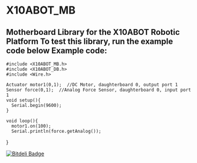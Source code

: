 X10ABOT_MB
==========

Motherboard Library for the X10ABOT Robotic Platform
To test this library, run the example code below
Example code:
-------------
    #include <X10ABOT_MB.h>
    #include <X10ABOT_DB.h>
    #include <Wire.h>

    Actuator motor1(0,1);  //DC Motor, daughterboard 0, output port 1
    Sensor force(0,1);  //Analog Force Sensor, daughterboard 0, input port 1
    void setup(){
      Serial.begin(9600);
    }

    void loop(){
      motor1.on(100);
      Serial.println(force.getAnalog());
  }


[![Bitdeli Badge](https://d2weczhvl823v0.cloudfront.net/frazras/X10ABOT_MB/trend.png)](https://bitdeli.com/free "Bitdeli Badge")

